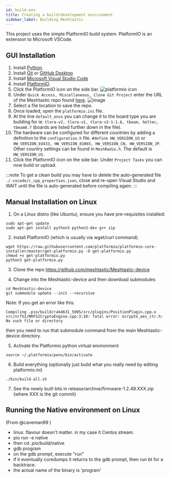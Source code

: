 ```yaml
---
id: build-env
title: Creating a build/development environment
sidebar_label: Building Meshtastic
---
```


This project uses the simple PlatformIO build system. PlatformIO is an extension to Microsoft VSCode.

## GUI Installation

1. Install [Python](https://www.python.org/downloads/).
2. Install [Git](https://git-scm.com/downloads) or [GitHub Desktop](https://desktop.github.com/)
3. Install [Microsoft Visual Studio Code](https://code.visualstudio.com/)
4. Install [PlatformIO](https://platformio.org/platformio-ide).
5. Click the PlatformIO icon on the side bar. 
        ![platformio icon](https://user-images.githubusercontent.com/47490997/89482668-77c7ea00-d7ee-11ea-8785-5faf8ff99800.png)
6. Under `Quick Access, Miscellaneous, Clone Git Project` enter the URL of the Meshtastic repo found [here](https://github.com/meshtastic/Meshtastic-device).
        ![image](https://user-images.githubusercontent.com/47490997/89483047-4c91ca80-d7ef-11ea-91f4-1d53d4e8acd9.png)
7. Select a file location to save the repo.
8. Once loaded, open the `platformio.ini` file.
9. At the line `default_envs` you can change it to the board type you are building for ie. `tlora-v2, tlora-v1, tlora-v2-1-1.6, tbeam, heltec, tbeam0.7` (boards are listed further down in the file).
10. The hardware can be configured for different countries by adding a definition to the `configuration.h` file. `#define HW_VERSION_US` or `HW_VERSION_EU433, HW_VERSION_EU865, HW_VERSION_CN, HW_VERSION_JP`. Other country settings can be found in `MeshRadio.h`. The default is `HW_VERSION_US`.
11. Click the PlatformIO icon on the side bar. Under `Project Tasks` you can now build or upload.

:::note
To get a clean build you may have to delete the auto-generated file `./.vscode/c_cpp_properties.json`, close and re-open Visual Studio and WAIT until the file is auto-generated before compiling again.
:::

## Manual Installation on Linux
1. On a Linux distro (like Ubuntu), ensure you have pre-requisites installed:

```
sudo apt-get update
sudo apt-get install python3 python3-dev g++ zip
```

2. Install PlatformIO (which is usually via wget/curl command).

```
wget https://raw.githubusercontent.com/platformio/platformio-core-installer/master/get-platformio.py -O get-platformio.py
chmod +x get-platformio.py
python3 get-platformio.py
```

3. Clone the repo https://github.com/meshtastic/Meshtastic-device

4. Change into the Meshtastic-device and then download submodules

```
cd Meshtastic-device
git submodule update --init --recursive
```

Note: If you get an error like this:

```
Compiling .pio/build/rak4631_5005/src/plugins/PositionPlugin.cpp.o
src/nrf52/NRF52CryptoEngine.cpp:3:10: fatal error: ocrypto_aes_ctr.h: No such file or directory
```

then you need to run that submodule command from the main Meshtastic-device directory.


5. Activate the Platformio python virtual environment

```
source ~/.platformio/penv/bin/activate
```

6. Build everything (optionally just build what you really need by editing platformio.ini)

```
./bin/build-all.sh
```

7. See the newly built bits in release/archive/firmware-1.2.49.XXX.zip (where XXX is the git commit)

## Running the Native environment on Linux

(From @caveman99 )

- linux. flavour doesn't matter. in my case it Centos stream.
- pio run -e native
- then cd .pio/build/native
- gdb program
- on the gdb prompt, execute "run"
- if it eventually coredumps it returns to the gdb prompt, then run bt for a backtrace.
- the actual name of the binary is 'program'
